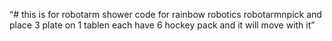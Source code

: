 “# this is for robotarm shower code for rainbow robotics robotarmnpick and place 3 plate on 1 tablen each have 6 hockey pack and it will move with it”
